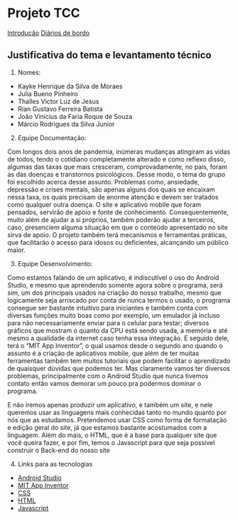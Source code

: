 # Projeto TCC

[Introdução](https://github.com/Veteranoz/Trabalho-de-TCC---Veteranos/blob/main/Introdu%C3%A7%C3%A3o.md)
[Diários de bordo](https://github.com/Veteranoz/Trabalho-de-TCC---Veteranos/blob/main/DiariodeBordo/Menu_diario.md)

## Justificativa do tema e levantamento técnico

1. Nomes:

+ Kayke Henrique da Silva de Moraes
+ Julia Bueno Pinheiro
+ Thalles Victor Luz de Jesus
+ Rian Gustavo Ferreira Batista
+ João Vinicius da Faria Roque de Souza
+ Márcio Rodrigues da Silva Junior

2. Equipe Documentação:

Com longos dois anos de pandemia, inúmeras mudanças atingiram as vidas de todos, tendo o cotidiano completamente alterado e como reflexo disso, algumas das taxas que mais cresceram, comprovadamente, no país, foram as das doenças e transtornos psicológicos. Desse modo, o tema do grupo foi escolhido acerca desse assunto. Problemas como, ansiedade, depressão e crises mentais, são apenas alguns dos quais se encaixam nessa taxa, os quais precisam de enorme atenção e devem ser tratados como qualquer outra doença. O site e aplicativo mobile que foram pensados, servirão de apoio e fonte de conhecimento. Consequentemente, muito além de ajudar a si próprios, também poderão ajudar a terceiros, caso, presenciem alguma situação em que o conteúdo apresentado no site sirva de apoio. O projeto também terá mecanismos e ferramentas práticas, que facilitarão o acesso para idosos ou deficientes, alcançando um público maior.

3. Equipe Desenvolvimento:

Como estamos falando de um aplicativo, é indiscutível o uso do Android Studio, e mesmo que aprendendo somente agora sobre o programa, será sim, um dos principais usados na criação do nosso trabalho, mesmo que logicamente seja arriscado por conta de nunca termos o usado, o programa consegue ser bastante intuitivo para iniciantes e também conta com diversas funções muito boas como por exemplo, um emulador já incluso para não necessariamente enviar para o celular para testar; diversos gráficos que mostram o quanto da CPU está sendo usada, a memória e até mesmo a qualidade da internet caso tenha essa integração. E seguido dele, terá o “MIT App Inventor”, o qual usamos desde o segundo ano quando o assunto é a criação de aplicativos mobile, que além de ter muitas ferramentas também tem muitos tutoriais que podem facilitar o aprendizado de quaisquer dúvidas que podemos ter. Mas claramente vamos ter diversos problemas, principalmente com o Android Studio que nunca tivemos contato então vamos demorar um pouco pra podermos dominar o programa.

E não iremos apenas produzir um aplicativo, e também um site, e nele queremos usar as linguagens mais conhecidas tanto no mundo quanto por nós que as estudamos. Pretendemos usar CSS como forma de formatação e edição geral do site, já que estamos bastante acostumados com a linguagem. Além do mais, o HTML, que é a base para qualquer site que você queira fazer, e por fim, temos o Javascript para que seja possível construir o Back-end do nosso site

4. Links para as tecnologias

+ [Android Studio](https://developer.android.com/studio)
+ [MIT App Inventor](https://appinventor.mit.edu/)
+ [CSS](https://developer.mozilla.org/pt-BR/docs/Web/CSS)
+ [HTML](https://developer.mozilla.org/pt-BR/docs/Web/HTML)
+ [Javascript](https://developer.mozilla.org/pt-BR/docs/Web/JavaScript)
